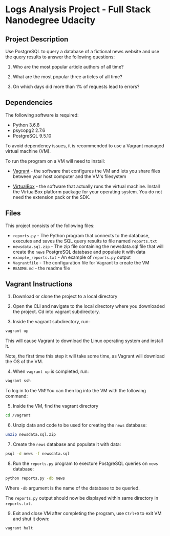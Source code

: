 # Logs Analysis Project -  Full Stack Nanodegree Udacity

## Project Description
Use PostgreSQL to query a database of a fictional news website and use the query results to answer the following questions:

1. Who are the most popular article authors of all time?

2. What are the most popular three articles of all time?

3. On which days did more than 1% of requests lead to errors?

## Dependencies
The following software is required:

* Python 3.6.8
* psycopg2 2.7.6
* PostgreSQL 9.5.10

To avoid dependency issues, it is recommended to use a Vagrant managed virtual machine (VM). 

To run the program on a VM will need to install:

* [Vagrant](https://www.vagrantup.com/downloads.html) - the software that configures the VM and lets you share files between your host computer and the VM's filesystem

* [VirtualBox](https://www.virtualbox.org/wiki/Downloads) - the software that actually runs the virtual machine. 
Install the VirtualBox platform package for your operating system. You do not need the extension pack or the SDK.

## Files
This project consists of the following files:

* `reports.py` - The Python program that connects to the database, executes and saves the SQL query results to file named `reports.txt`
* `newsdata.sql.zip` - The zip file containing the newsdata.sql file that will create the `news` PostgreSQL database and populate it with data
* `example_reports.txt` - An example of `reports.py` output
* `Vagrantfile` - The configuration file for Vagrant to create the VM
* `README.md` - the readme file


## Vagrant Instructions

1. Download or clone the project to a local directory

2. Open the CLI and navigate to the local directory where you downloaded the project. Cd into vagrant subdirectory.

3. Inside the vagrant subdirectory, run:
```bash
vagrant up
```
This will cause Vagrant to download the Linux operating system and install it.

Note, the first time this step it will take some time, as Vagrant will download the OS of the VM.

4. When `vagrant up` is completed, run:
```bash
vagrant ssh
```
To log in to the VM!You can then log into the VM with the following command:

5. Inside the VM, find the vagrant directory
```bash
cd /vagrant
```

6. Unzip data and code to be used for creating the  `news` database:
```bash
unzip newsdata.sql.zip
```

7. Create the  `news` database and populate it with data:
```bash
psql -d news -f newsdata.sql
```

8. Run the `reports.py` program to execture PostgreSQL queries on `news` database:
```bash
python reports.py -db news
```
Where `-db` argument is the name of the database to be queried.

The `reports.py` output should now be displayed within same directory in `reports.txt`.

9. Exit and close  VM
after completing the program, use `Ctrl+D` to exit VM and shut it down:
```bash
vagrant halt
```
